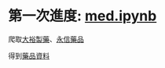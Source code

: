 # 第一次進度: [med.ipynb](./med.ipynb)

爬取[大裕製藥](http://www2.showbox.com.tw/Daiyu/pd_XiaoYan.htm)、[永信藥品](https://www.ysphealth.com/cate-167431.htm)

得到[藥品資料](https://docs.google.com/spreadsheets/d/16_34--12pFGZ3alnL_mAuCEE5ne0aaxZ0sd8qlJzyOo/edit?usp=sharing)
